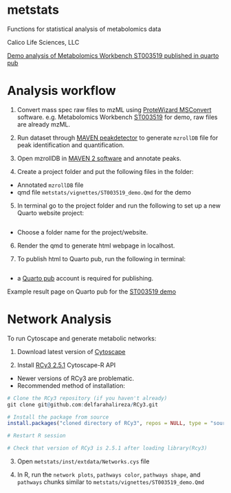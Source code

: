 # metstats
Functions for statistical analysis of metabolomics data

Calico Life Sciences, LLC

[Demo analysis of Metabolomics Workbench ST003519 published in quarto pub](https://delfarah.quarto.pub/metstats-demo---metabolomics-workbench-st003519-dd5a/)

# Analysis workflow

1. Convert mass spec raw files to mzML using [ProteWizard MSConvert](https://proteowizard.sourceforge.io/tools/msconvert.html) software.
e.g. Metabolomics Workbench [ST003519](https://www.metabolomicsworkbench.org/data/DRCCMetadata.php?Mode=Study&DataMode=AllData&StudyID=ST003519&StudyType=MS&ResultType=1#DataTabs) for demo, raw files are already mzML.

2. Run dataset through [MAVEN peakdetector](https://github.com/eugenemel/maven/releases) to generate ```mzrollDB``` file for peak identification and quantification.

3. Open mzrollDB in [MAVEN 2 software](https://www.mdpi.com/2218-1989/12/8/684) and annotate peaks.

4. Create a project folder and put the following files in the folder:
- Annotated ```mzrollDB``` file
- qmd file ```metstats/vignettes/ST003519_demo.Qmd``` for the demo

5. In terminal go to the project folder and run the following to set up a new Quarto website project:
```quarto create project my-website
```
- Choose a folder name for the project/website.

6. Render the qmd to generate html webpage in localhost.

7. To publish html to Quarto pub, run the following in terminal:
```quarto publish quarto-pub ST003519_demo.qmd
```
- a [Quarto pub](https://quartopub.com/) account is required for publishing.

Example result page on Quarto pub for the [ST003519 demo](https://delfarah.quarto.pub/metstats-demo---metabolomics-workbench-st003519-dd5a/)

# Network Analysis

To run Cytoscape and generate metabolic networks:

1. Download latest version of [Cytoscape](https://cytoscape.org/download.html)

2. Install [RCy3 2.5.1](https://github.com/delfarahalireza/RCy3) Cytoscape-R API
- Newer versions of RCy3 are problematic.
- Recommended method of installation:

```r
# Clone the RCy3 repository (if you haven't already)
git clone git@github.com:delfarahalireza/RCy3.git

# Install the package from source
install.packages("cloned directory of RCy3", repos = NULL, type = "source")

# Restart R session

# Check that version of RCy3 is 2.5.1 after loading library(Rcy3)
```

3. Open ```metstats/inst/extdata/Networks.cys``` file

4. In R, run the ```network plots```, ```pathways color```, ```pathways shape```, and ```pathways``` chunks similar to ```metstats/vignettes/ST003519_demo.Qmd```




